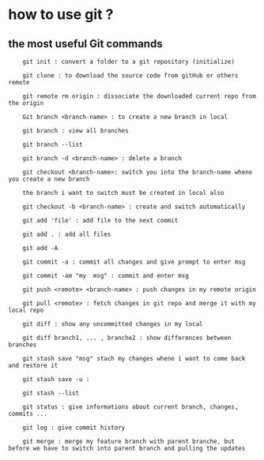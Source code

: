 # how to use git ?


 ## the most useful Git commands

        git init : convert a folder to a git repository (initialize)

        git clone : to download the source code from gitHub or others remote 

        git remote rm origin : dissociate the downloaded current repo from the origin

        Git branch <branch-name> : to create a new branch in local

        git branch : view all branches

        git branch --list

        git branch -d <branch-name> : delete a branch

        git checkout <branch-name>: switch you into the branch-name whene you create a new branch 

        the branch i want to switch must be created in local also 

        git checkout -b <branch-name> : create and switch automatically

        git add 'file' : add file to the next commit

        git add . : add all files

        git add -A

        git commit -a : commit all changes and give prompt to enter msg

        git commit -am "my  msg" : commit and enter msg

        git push <remote> <branch-name> : push changes in my remote origin

        git pull <remote> : fetch changes in git repo and merge it with my local repo

        git diff : show any uncommitted changes in my local

        git diff branch1, ... , branche2 : show differences between branches

        git stash save "msg" stach my changes whene i want to come back and restore it 

        git stash save -u : 

        git stash --list

        git status : give informations about current branch, changes, commits ... 

        git log : give commit history 

        git merge : merge my feature branch with parent branche, but before we have to switch into parent branch and pulling the updates
